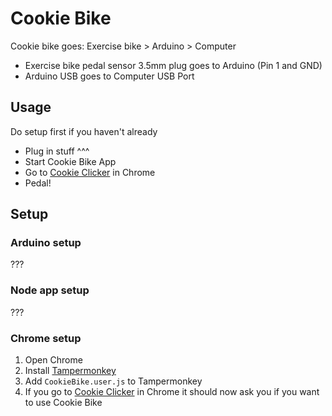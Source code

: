 # Cookie Bike

Cookie bike goes:
Exercise bike > Arduino > Computer
- Exercise bike pedal sensor 3.5mm plug goes to Arduino (Pin 1 and GND)
- Arduino USB goes to Computer USB Port

## Usage

Do setup first if you haven't already

- Plug in stuff ^^^
- Start Cookie Bike App
- Go to [Cookie Clicker](http://orteil.dashnet.org/cookieclicker/) in Chrome
- Pedal!

## Setup



### Arduino setup

???

### Node app setup

???

### Chrome setup

1. Open Chrome
2. Install [Tampermonkey](https://tampermonkey.net)
3. Add `CookieBike.user.js` to Tampermonkey
4. If you go to [Cookie Clicker](http://orteil.dashnet.org/cookieclicker/) in Chrome it should now ask you if you want to use Cookie Bike
